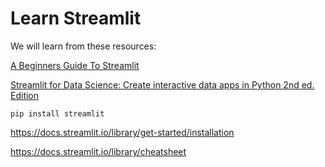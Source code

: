 # Learn Streamlit

We will learn from these resources:

[A Beginners Guide To Streamlit](https://www.geeksforgeeks.org/a-beginners-guide-to-streamlit/)

[Streamlit for Data Science: Create interactive data apps in Python 2nd ed. Edition](https://www.amazon.com/Streamlit-Data-Science-Create-interactive/dp/180324822X/ref=sr_1_1)

    pip install streamlit



https://docs.streamlit.io/library/get-started/installation

https://docs.streamlit.io/library/cheatsheet